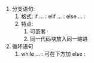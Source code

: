 1. 分支语句:
	1. 格式: if ... :
	         elif ... :
                 else ... :
	2. 特点:
		1. 可嵌套
		2. 同一代码块放入同一缩进
2. 循环语句
	1. while ... :
		可在下方加 else :
